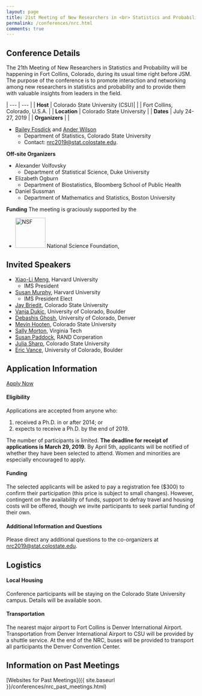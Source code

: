 ```yaml
---
layout: page
title: 21st Meeting of New Researchers in <br> Statistics and Probability
permalink: /conferences/nrc.html
comments: true
---
```




## Conference Details
 

The 21th Meeting of New Researchers in Statistics and Probability will be happening in Fort Collins, Colorado, during its usual time right before JSM.
The purpose of the conference is to promote interaction and networking among new researchers in statistics and probability and to provide them with valuable insights from leaders in the field.


| --- | --- |
| __Host__ | Colorado State University (CSU)|
|  | Fort Collins, Colorado, U.S.A. |
| __Location__ | Colorado State University |
| __Dates__ | July 24-27, 2019 |
| __Organizers__ |  |

* [Bailey Fosdick](https://www.stat.colostate.edu/~bailey/) and [Ander Wilson](https://anderwilson.github.io)
  * Department of Statistics, Colorado State University
  * Contact: [nrc2019@stat.colostate.edu](mailto:nrc2019@stat.colostate.edu).

__Off-site Organizers__

* Alexander Volfovsky
  * Department of Statistical Science, Duke University
* Elizabeth Ogburn
  * Department of Biostatistics, Bloomberg School of Public Health
* Daniel Sussman
  * Department of Mathematics and Statistics, Boston University

__Funding__ The meeting is graciously supported by the
  
* <img src="https://www.nsfgrfp.org/images/nsf-logo.png" alt="NSF" style="height: 80px;"/> National Science Foundation,



## Invited Speakers


* [Xiao-Li Meng](https://statistics.fas.harvard.edu/people/xiao-li-meng), Harvard University 
  * IMS President
* [Susan Murphy](https://people.seas.harvard.edu/~samurphy/), Harvard University
  * IMS President Elect
* [Jay Briedit](https://statistics.colostate.edu/person/?id=67830E5D01194E1471EC5693C68FD456&sq=t), Colorado State University
* [Vanja Dukic](http://amath.colorado.edu/faculty/vdukic/), University of Colorado, Boulder
* [Debashis Ghosh](http://www.ucdenver.edu/academics/colleges/PublicHealth/Academics/departments/Biostatistics/About/Faculty/Pages/GhoshDebashis.aspx), University of Colorado, Denver
* [Mevin Hooten](https://www.stat.colostate.edu/~hooten/), Colorado State University 
* [Sally Morton](https://www.science.vt.edu/about/directory/sally-morton.html), Virginia Tech
* [Susan Paddock](https://www.rand.org/about/people/p/paddock_susan_m.html), RAND Corperation
* [Julia Sharp](https://statistics.colostate.edu/person/?id=010490045F46CC6C8314C49517C88B4A&sq=t), Colorado State University
* [Eric Vance](https://www.colorado.edu/amath/ervance/), University of Colorado, Boulder

## Application Information


<div class="applybutton"><a href="{{ site.baseurl }}/conferences/nrc_application.html">Apply Now</a></div>


#### Eligibility

Applications are accepted from anyone who: 

1. received a Ph.D. in or after 2014; or 
2. expects to receive a Ph.D. by the end of 2019.

The number of participants is limited. __The deadline for receipt of applications is March 29, 2019.__ By April 5th, applicants will be notified of whether they have been selected to attend. Women and minorities are especially encouraged to apply. 


#### Funding 

The selected applicants will be asked to pay a registration fee ($300) to confirm their participation (this price is subject to small changes). However, contingent on the availability of funds, support to defray travel and housing costs will be offered, though we invite participants to seek partial funding of their own. 

<!-- #### Application Details -->


<!-- To apply, fill out the [form linked above]({{ site.baseurl }}/conferences/nrc_application.html). -->
<!-- or alternatively, submit a Letter of Interest (PDF only) and a Curriculum Vitae (PDF only) via email. -->
<!-- In your letter of interest briefly explain your motivation for participating in this meeting, as well as clearly stating:  -->
<!-- You will need to provide the following information: -->

<!-- * Your full name -->
<!-- * Your institution  -->
<!-- * Your email address -->
<!-- * The title of your position -->
<!-- * The year you earned/will earn a PhD -->
<!-- * Your main research areas (be specific) -->
<!-- * Your reasons for attending. -->
<!-- * Title of your presentation -->
<!-- * Abstract for your presentation  -->
<!--   * 250 words maximum -->

<!-- Email both files together please to  [imsnrc2018@gmail.com](mailto:	imsnrc2018@gmail.com) with subject line "NRC 2018 application". Thank you. -->

#### Additional Information and Questions

Please direct any additional questions to the co-organizers at [nrc2019@stat.colostate.edu](mailto:nrc2019@stat.colostate.edu).


## Logistics

#### Local Housing

<!-- Conference participants will be staying at the Simon Hotel or the townhouse units of the [SFU Guest Accommodations](http://www.sfu.ca/stayhere.html). Rooms have been  reserved and will be paid as a group for all the participants for three days (Arrival date: July 25, 2018; Departure date: July 28, 2018). If you want to arrive earlier or stay later, you can submit an individual reservation request here: [SFU Guest Accommodations](http://www.sfu.ca/stayhere/reservation.html) by selecting "individual guest booking" and clicking on "request a booking." You can then fill out the page and will need to submit a credit card that will be stored in a secure online vault until the day before your arrival. It would be helpful for the front desk of SFU Guest Accommodations if you indicate in the comment section that you are part of the 20th IMS New Researchers Conference, but are booking a personal stay on either end of the conference. If you are by yourselves, it is recommended that you book a Private Residence Room on the individual traveler floor, and can then room switch when the booking with the conference begins to your townhouse room. -->
Conference participants will be staying on the Colorado State University campus. Details will be available soon.


#### Transportation

The nearest major airport to Fort Collins is Denver International Airport. Transportation from Denver International Airport to CSU will be provided by a shuttle service. At the end of the NRC, buses will be provided to transport all participants the Denver Convention Center.

<!-- ### Maps and Directions -->

<!--The conference will be held in the Lory Student Center at CSU. The address is -->

<!-- > Lory Student Center <br> -->
<!-- > Colorado State University <br> -->
<!-- > 1101 Center Ave Mall <br> -->
<!-- > Fort Collins, CO 80521 <br> -->
<!-- > U.S.A. -->


<!--  <iframe allowfullscreen="" frameborder="0" height="400" src="https://www.google.com/maps/embed?pb=!1m18!1m12!1m3!1d3030.497218720494!2d-105.0871084845184!3d40.574778979347116!2m3!1f0!2f0!3f0!3m2!1i1024!2i768!4f13.1!3m3!1m2!1s0x0%3A0x56a64b1fccfcc428!2sLory+Student+Center!5e0!3m2!1sen!2sus!4v1536806370386" width="400"></iframe>
															 

<!-- If you have been accepted to participate in 2017's NRC, please submit your title, abstract, and flash talk slide using the link below.

<div class="applybutton"><a href="{{ site.baseurl }}/conferences/nrc_submission.html">Submit Now</a></div>

__Deadline: July 24, 2017__ <br>
If you fail to meet the deadline you risk being left out of the program. -->





## Information on Past Meetings

<!-- [Application Instructions for Recent Meetings]({{ site.baseurl }}/conferences/nrc_application_info.html) -->

[Websites for Past Meetings]({{ site.baseurl }}/conferences/nrc_past_meetings.html)


